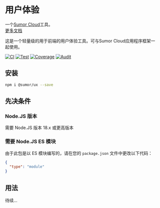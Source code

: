 # 用户体验

一个[Sumor Cloud](https://sumor.cloud)工具。  
[更多文档](https://sumor.cloud/ux)

这是一个轻量级的用于前端的用户体验工具。可与Sumor Cloud应用程序框架一起使用。

[![CI](https://github.com/sumor-cloud/ux/actions/workflows/ci.yml/badge.svg)](https://github.com/sumor-cloud/ux/actions/workflows/ci.yml)
[![Test](https://github.com/sumor-cloud/ux/actions/workflows/ut.yml/badge.svg)](https://github.com/sumor-cloud/ux/actions/workflows/ut.yml)
[![Coverage](https://github.com/sumor-cloud/ux/actions/workflows/coverage.yml/badge.svg)](https://github.com/sumor-cloud/ux/actions/workflows/coverage.yml)
[![Audit](https://github.com/sumor-cloud/ux/actions/workflows/audit.yml/badge.svg)](https://github.com/sumor-cloud/ux/actions/workflows/audit.yml)

## 安装

```bash
npm i @sumor/ux --save
```

## 先决条件

### Node.JS 版本

需要 Node.JS 版本 18.x 或更高版本

### 需要 Node.JS ES 模块

由于此包是以 ES 模块编写的，请在您的 `package.json` 文件中更改以下代码：

```json
{
  "type": "module"
}
```

## 用法

待续...

